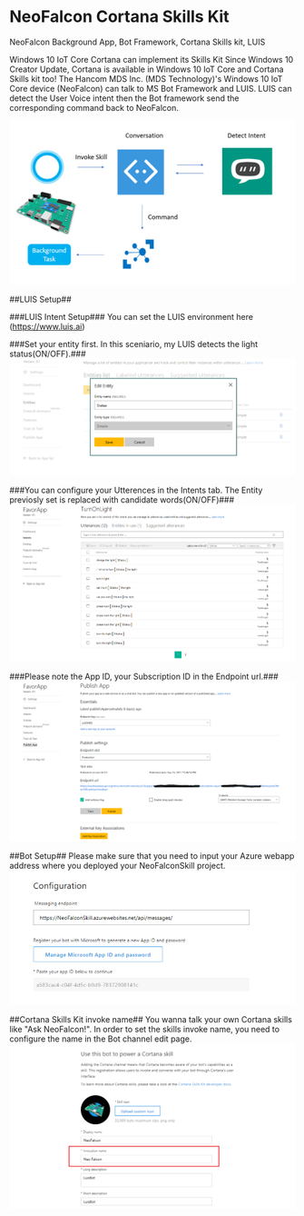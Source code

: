 # NeoFalcon Cortana Skills Kit
NeoFalcon Background App, Bot Framework, Cortana Skills kit, LUIS

Windows 10 IoT Core Cortana can implement its Skills Kit 
Since Windows 10 Creator Update, Cortana is available in Windows 10 IoT Core and Cortana Skills kit too!
The Hancom MDS Inc. (MDS Technology)'s Windows 10 IoT Core device (NeoFalcon) can talk to MS Bot Framework and LUIS. 
LUIS can detect the User Voice intent then the Bot framework send the corresponding command back to NeoFalcon.   

![Architecture](image/Cortana_Skills_Kit.png)  

##LUIS Setup##

###LUIS Intent Setup### 
You can set the LUIS environment here (https://www.luis.ai)

###Set your entity first. In this sceniario, my LUIS detects the light status(ON/OFF).### 
![Entity](image/Entity.png)  

###You can configure your Utterences in the Intents tab. The Entity previosly set is replaced with candidate words(ON/OFF)### 
![Intents](image/Intents.png) 

###Please note the App ID, your Subscription ID in the Endpoint url.### 
![Publish](image/Publish.png) 

##Bot Setup##
Please make sure that you need to input your Azure webapp address where you deployed your NeoFalconSkill project.    
![BotConfiguration](image/BotConfiguration.png) 

##Cortana Skills Kit invoke name##
You wanna talk your own Cortana skills like "Ask NeoFalcon!". 
In order to set the skills invoke name, you need to configure the name in the Bot channel edit page. 
![InvocationName](image/InvocationName.png)
